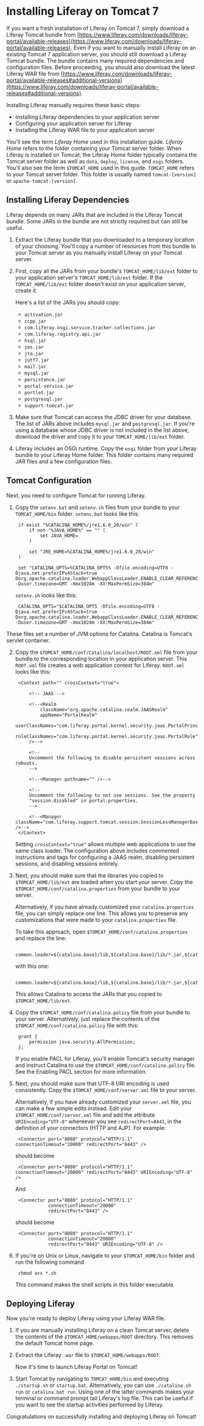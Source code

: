 # Installing Liferay on Tomcat 7

If you want a fresh installation of Liferay on Tomcat 7, simply download a
Liferay Tomcat bundle from
[https://www.liferay.com/downloads/liferay-portal/available-releases](https://www.liferay.com/downloads/liferay-portal/available-releases).
Even if you want to manually install Liferay on an existing Tomcat 7
application server, you should still download a Liferay Tomcat bundle. The
bundle contains many required dependencies and configuration files. Before
proceeding, you should also download the latest Liferay WAR file from
[https://www.liferay.com/downloads/liferay-portal/available-releases#additional-versions](https://www.liferay.com/downloads/liferay-portal/available-releases#additional-versions).

Installing Liferay manually requires these basic steps:

- Installing Liferay dependencies to your application server
- Configuring your application server for Liferay
- Installing the Liferay WAR file to your application server

You'll see the term *Liferay Home* used in this installation guide. *Liferay
Home* refers to the folder containing your Tomcat server folder. When Liferay
is installed on Tomcat, the Liferay Home folder typically contains the Tomcat
server folder as well as `data`, `deploy`, `license`, and `osgi` folders.
You'll also see the term `$TOMCAT_HOME` used in this guide. `TOMCAT_HOME`
refers to your Tomcat server folder. This folder is usually named
`tomcat-[version]` or `apache-tomcat-[version]`.

## Installing Liferay Dependencies

Liferay depends on many JARs that are included in the Liferay Tomcat bundle.
Some JARs in the bundle are not strictly required but can still be useful.

1. Extract the Liferay bundle that you downloaded to a temporary location of
   your choosing. You'll copy a number of resources from this bundle to your
   Tomcat server as you manually install Liferay on your Tomcat server.

2. First, copy all the JARs from your bundle's `TOMCAT_HOME/lib/ext` folder to
   your application server's `TOMCAT_HOME/lib/ext` folder. If the
   `TOMCAT_HOME/lib/ext` folder doesn't exist on your application server,
   create it.

    Here's a list of the JARs you should copy:

    - `activation.jar`
    - `ccpp.jar`
    - `com.liferay.osgi.service.tracker.collections.jar`
    - `com.liferay.registry.api.jar`
    - `hsql.jar`
    - `jms.jar`
    - `jta.jar`
    - `jutf7.jar`
    - `mail.jar`
    - `mysql.jar`
    - `persistence.jar`
    - `portal-service.jar`
    - `portlet.jar`
    - `postgresql.jar`
    - `support-tomcat.jar`

3. Make sure that Tomcat can access the JDBC driver for your database. The list
   of JARs above includes `mysql.jar` and `postgresql.jar`. If you're using a
   database whose JDBC driver is not included in the list above, download the
   driver and copy it to your `TOMCAT_HOME/lib/ext` folder.

4. Liferay includes an OSGi runtime. Copy the `osgi` folder from your Liferay
   bundle to your Liferay Home folder. This folder contains many required JAR
   files and a few configuration files.

## Tomcat Configuration

Next, you need to configure Tomcat for running Liferay.

1. Copy the `setenv.bat` and `setenv.sh` files from your bundle to your
   `TOMCAT_HOME/bin` folder. `setenv.bat` looks like this:

        if exist "%CATALINA_HOME%/jre1.6.0_20/win" (
            if not "%JAVA_HOME%" == "" (
                set JAVA_HOME=
            )

            set "JRE_HOME=%CATALINA_HOME%/jre1.6.0_20/win"
        )

        set "CATALINA_OPTS=%CATALINA_OPTS% -Dfile.encoding=UTF8 -Djava.net.preferIPv4Stack=true  -Dorg.apache.catalina.loader.WebappClassLoader.ENABLE_CLEAR_REFERENCES=false -Duser.timezone=GMT -Xmx1024m -XX:MaxPermSize=384m"

    `setenv.sh` looks like this:

        CATALINA_OPTS="$CATALINA_OPTS -Dfile.encoding=UTF8 -Djava.net.preferIPv4Stack=true  -Dorg.apache.catalina.loader.WebappClassLoader.ENABLE_CLEAR_REFERENCES=false -Duser.timezone=GMT -Xmx1024m -XX:MaxPermSize=384m"

These files set a number of JVM options for Catalina. Catalina is Tomcat's
servlet container.

2. Copy the `$TOMCAT_HOME/conf/Catalina/localhost/ROOT.xml` file from your
   bundle to the corresponding location in your application server. This
   `ROOT.xml` file creates a web application context for Liferay. `ROOT.xml`
   looks like this:

        <Context path="" crossContext="true">

            <!-- JAAS -->

            <!--<Realm
                className="org.apache.catalina.realm.JAASRealm"
                appName="PortalRealm"
                userClassNames="com.liferay.portal.kernel.security.jaas.PortalPrincipal"
                roleClassNames="com.liferay.portal.kernel.security.jaas.PortalRole"
            />-->

            <!--
            Uncomment the following to disable persistent sessions across reboots.
            -->

            <!--<Manager pathname="" />-->

            <!--
            Uncomment the following to not use sessions. See the property
            "session.disabled" in portal.properties.
            -->

            <!--<Manager className="com.liferay.support.tomcat.session.SessionLessManagerBase" />-->
        </Context>

    Setting `crossContext="true"` allows multiple web applications to use the
    same class loader. The configuration above includes commented instructions
    and tags for configuring a JAAS realm, disabling persistent sessions, and
    disabling sessions entirely.

3. Next, you should make sure that the libraries you copied to
   `$TOMCAT_HOME/lib/ext` are loaded when you start your server. Copy the
   `$TOMCAT_HOME/conf/catalina.properties` from your bundle to your server.

    Alternatively, if you have already customized your `catalina.properties`
    file, you can simply replace one line. This allows you to preserve any
    customizations that were made to your `catalina.properties` file.
    
    To take this approach, open `$TOMCAT_HOME/conf/catalina.properties` and
    replace the line:

        common.loader=${catalina.base}/lib,${catalina.base}/lib/*.jar,${catalina.home}/lib,${catalina.home}/lib/*.jar

    with this one:

        common.loader=${catalina.base}/lib,${catalina.base}/lib/*.jar,${catalina.home}/lib,${catalina.home}/lib/*.jar,${catalina.home}/lib/ext,${catalina.home}/lib/ext/*.jar

    This allows Catalina to access the JARs that you copied to
    `$TOMCAT_HOME/lib/ext`.

4. Copy the `$TOMCAT_HOME/conf/catalina.policy` file from your bundle to your
   server. Alternatively, just replace the contents of the
   `$TOMCAT_HOME/conf/catalina.policy` file with this:

        grant {
            permission java.security.AllPermission;
        };

    If you enable PACL for Liferay, you'll enable Tomcat's security manager and
    instruct Catalina to use the `$TOMCAT_HOME/conf/catalina.policy` file. See
    the Enabling PACL section for more information.

5. Next, you should make sure that UTF-8 URI encoding is used consistently.
   Copy the `$TOMCAT_HOME/conf/server.xml` file to your server.

    Alternatively, if you have already customized your `server.xml` file, you
    can make a few simple edits instead. Edit your
    `$TOMCAT_HOME/conf/server.xml` file and add the attribute
    `URIEncoding="UTF-8"` whereever you see `redirectPort=8443`, in the
    definition of your connectors (HTTP and AJP). For example:

        <Connector port="8080" protocol="HTTP/1.1" connectionTimeout="20000" redirectPort="8443" />

    should become

        <Connector port="8080" protocol="HTTP/1.1" connectionTimeout="20000" redirectPort="8443" URIEncoding="UTF-8" />

    And

        <Connector port="8080" protocol="HTTP/1.1"
                   connectionTimeout="20000"
                   redirectPort="8443" />

    should become

        <Connector port="8080" protocol="HTTP/1.1"
                   connectionTimeout="20000"
                   redirectPort="8443" URIEncoding="UTF-8" />

6. If you're on Unix or Linux, navigate to your `$TOMCAT_HOME/bin` folder and
   run the following command

        chmod a+x *.sh

    This command makes the shell scripts in this folder executable.

## Deploying Liferay

Now you're ready to deploy Liferay using your Liferay WAR file.

1. If you are manually installing Liferay on a clean Tomcat server, delete the
   contents of the `$TOMCAT_HOME/webapps/ROOT` directory. This removes the default
   Tomcat home page.

2. Extract the Liferay `.war` file to `$TOMCAT_HOME/webapps/ROOT`.

    Now it's time to launch Liferay Portal on Tomcat!

3. Start Tomcat by navigating to `TOMCAT_HOME/bin` and executing `./startup.sh`
   or `startup.bat`. Alternatively, you can use `./catalina.sh run` or
   `catalina.bat run`. Using one of the latter commands makes your terminal or
   command prompt tail Liferay's log file. This can be useful if you want to
   see the startup activities performed by Liferay.

Congratulations on successfully installing and deploying Liferay on Tomcat!

